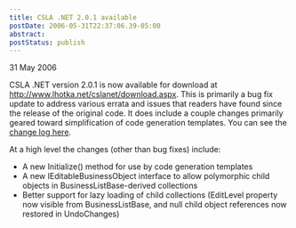 ```yaml
---
title: CSLA .NET 2.0.1 available
postDate: 2006-05-31T22:37:06.39-05:00
abstract: 
postStatus: publish
---
```

31 May 2006

CSLA .NET version 2.0.1 is now available for download at http://www.lhotka.net/cslanet/download.aspx. This is primarily a bug fix update to address various errata and issues that readers have found since the release of the original code. It does include a couple changes primarily geared toward simplification of code generation templates. You can see the [change log here](http://www.lhotka.net/Articles.aspx?id=9185ab08-1561-4a7f-8402-7542e679f870).

At a high level the changes (other than bug fixes) include:

- A new Initialize() method for use by code generation templates
- A new IEditableBusinessObject interface to allow polymorphic child objects in BusinessListBase-derived collections
- Better support for lazy loading of child collections (EditLevel property now visible from BusinessListBase, and null child object references now restored in UndoChanges)



